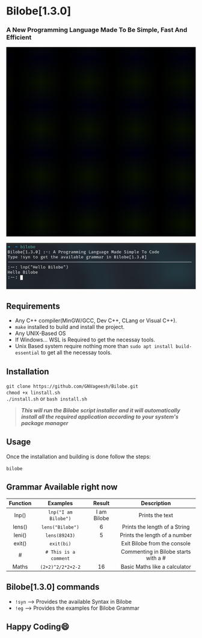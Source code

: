 # **Bilobe[1.3.0]**
### A New Programming Language Made To Be Simple, Fast And Efficient

![A GIF On Bilobe](preview/bi.gif)<br>

![A preview of Bilobe](preview/bilobeTerminal1.png)
## Requirements
 - Any C++ compiler(MinGW/GCC, Dev C++, CLang or Visual C++).
 - `make` installed to build and install the project.
 - Any UNIX-Based OS
 - If Windows... WSL is Required to get the necessay tools.
 - Unix Based system require nothing more than `sudo apt install build-essential` to get all the necessay tools.

## Installation

`git clone https://github.com/GNVageesh/Bilobe.git` <br>
`chmod +x linstall.sh` <br>
`./install.sh` or `bash install.sh`<br>

> **_This will run the Bilobe script installer and it will automatically install all the required application according to your system's package manager_**

## Usage

Once the installation and building is done follow the steps:

`bilobe`


## Grammar Available right now

| Function | Examples             | Result      | Description                          |
| :------: | :------------------: | :---------: | :------------------:                 |
| lnp()    | `lnp("I am Bilobe")` | I am Bilobe | Prints the text                      |
| lens()   | `lens("Bilobe")`     | 6           | Prints the length of a String        |
| leni()   | `lens(89243)`        | 5           | Prints the length of a number        |
| exit()   | `exit(bi)`           |             | Exit Bilobe from the console         |
| #        | `# This is a comment`|             | Commenting in Bilobe starts with a # |
| Maths    | `(2+2)^2/2*2+2-2`    |16           | Basic Maths like a calculator        |

 
## Bilobe[1.3.0] commands

 - `!syn` --> Provides the available Syntax in Bilobe
 - `!eg` --> Provides the examples for Bilobe Grammar


## Happy Coding😄




